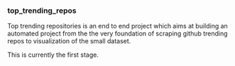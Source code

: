 ### top_trending_repos ###
Top trending repositories is an end to end project which aims at 
building an automated project from the the very foundation of scraping github trending 
repos to visualization of the small dataset.

This is currently the first stage.
